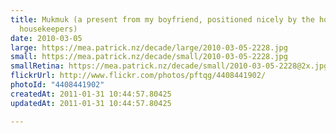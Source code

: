 ```yaml
---
title: Mukmuk (a present from my boyfriend, positioned nicely by the hotel
  housekeepers)
date: 2010-03-05
large: https://mea.patrick.nz/decade/large/2010-03-05-2228.jpg
small: https://mea.patrick.nz/decade/small/2010-03-05-2228.jpg
smallRetina: https://mea.patrick.nz/decade/small/2010-03-05-2228@2x.jpg
flickrUrl: http://www.flickr.com/photos/pftqg/4408441902/
photoId: "4408441902"
createdAt: 2011-01-31 10:44:57.80425
updatedAt: 2011-01-31 10:44:57.80425

---
```



